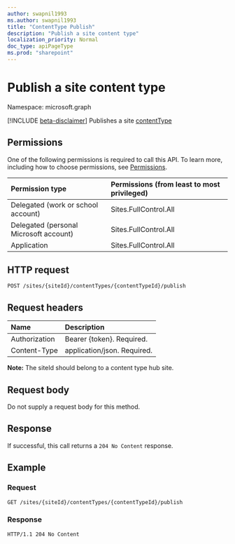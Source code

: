 ```yaml
---
author: swapnil1993
ms.author: swapnil1993
title: "ContentType Publish"
description: "Publish a site content type"
localization_priority: Normal
doc_type: apiPageType
ms.prod: "sharepoint"
---
```

# Publish a site content type
Namespace: microsoft.graph

[!INCLUDE [beta-disclaimer](../../includes/beta-disclaimer.md)]
Publishes a site [contentType][]

## Permissions

One of the following permissions is required to call this API. To learn more, including how to choose permissions, see [Permissions](/graph/permissions_reference.md).

|Permission type      | Permissions (from least to most privileged)              |
|:--------------------|:---------------------------------------------------------|
|Delegated (work or school account) | Sites.FullControl.All    |
|Delegated (personal Microsoft account) | Sites.FullControl.All    |
|Application | Sites.FullControl.All |

## HTTP request

<!-- {
  "blockType": "ignored"
}
-->
```http
POST /sites/{siteId}/contentTypes/{contentTypeId}/publish
```

## Request headers
|Name|Description|
|:---|:---|
|Authorization|Bearer {token}. Required.|
|Content-Type|application/json. Required.|

**Note:** The siteId should belong to a content type hub site.

## Request body
Do not supply a request body for this method.

## Response
If successful, this call returns a `204 No Content` response.

## Example

### Request
<!-- {
  "blockType": "request",
  "name": "contenttype_publish"
}
-->
```http
GET /sites/{siteId}/contentTypes/{contentTypeId}/publish
```

### Response

<!-- { "blockType": "response" } -->

```http
HTTP/1.1 204 No Content
```

[contentType]: ../resources/contentType.md